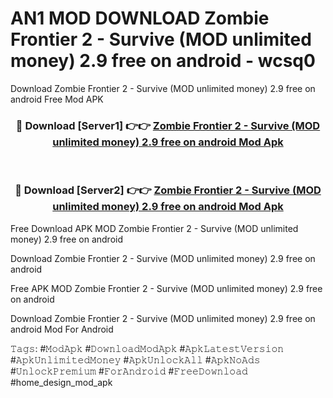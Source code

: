 # AN1 MOD DOWNLOAD Zombie Frontier 2 - Survive (MOD unlimited money) 2.9 free on android - wcsq0
Download Zombie Frontier 2 - Survive (MOD unlimited money) 2.9 free on android Free Mod APK

<div align="center">
<h3>🔴 Download [Server1] 👉👉 <a href="https://apk-comot.site?title=Zombie_Frontier_2_-_Survive_(MOD_unlimited_money)_2.9_free_on_android">Zombie Frontier 2 - Survive (MOD unlimited money) 2.9 free on android Mod Apk</a></h3><br>

<h3>🔴 Download [Server2] 👉👉 <a href="https://apk-comot.site?title=Zombie_Frontier_2_-_Survive_(MOD_unlimited_money)_2.9_free_on_android">Zombie Frontier 2 - Survive (MOD unlimited money) 2.9 free on android Mod Apk</a></h3>
</div>


Free Download APK MOD Zombie Frontier 2 - Survive (MOD unlimited money) 2.9 free on android

Download Zombie Frontier 2 - Survive (MOD unlimited money) 2.9 free on android 

Free APK MOD Zombie Frontier 2 - Survive (MOD unlimited money) 2.9 free on android 

Download Zombie Frontier 2 - Survive (MOD unlimited money) 2.9 free on android Mod For Android

𝚃𝚊𝚐𝚜: #𝙼𝚘𝚍𝙰𝚙𝚔 #𝙳𝚘𝚠𝚗𝚕𝚘𝚊𝚍𝙼𝚘𝚍𝙰𝚙𝚔 #𝙰𝚙𝚔𝙻𝚊𝚝𝚎𝚜𝚝𝚅𝚎𝚛𝚜𝚒𝚘𝚗 #𝙰𝚙𝚔𝚄𝚗𝚕𝚒𝚖𝚒𝚝𝚎𝚍𝙼𝚘𝚗𝚎𝚢 #𝙰𝚙𝚔𝚄𝚗𝚕𝚘𝚌𝚔𝙰𝚕𝚕 #𝙰𝚙𝚔𝙽𝚘𝙰𝚍𝚜 #𝚄𝚗𝚕𝚘𝚌𝚔𝙿𝚛𝚎𝚖𝚒𝚞𝚖 #𝙵𝚘𝚛𝙰𝚗𝚍𝚛𝚘𝚒𝚍 #𝙵𝚛𝚎𝚎𝙳𝚘𝚠𝚗𝚕𝚘𝚊𝚍 #home_design_mod_apk